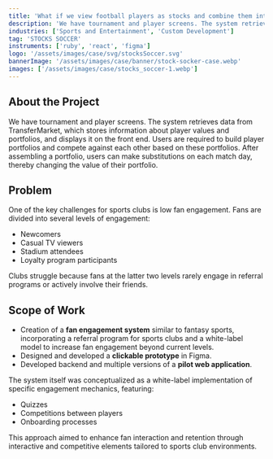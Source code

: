 ```yaml
---
title: 'What if we view football players as stocks and combine them into portfolios?'
description: 'We have tournament and player screens. The system retrieves data from TransferMarket, which stores information about player values and portfolios, and displays it on the front end.'
industries: ['Sports and Entertainment', 'Custom Development']
tag: 'STOCKS SOCCER'
instruments: ['ruby', 'react', 'figma']
logo: '/assets/images/case/svg/stocksSoccer.svg'
bannerImage: '/assets/images/case/banner/stock-socker-case.webp'
images: ['/assets/images/case/stocks_soccer-1.webp']
---
```


## About the Project

We have tournament and player screens. The system retrieves data from TransferMarket, which stores information about player values and portfolios, and displays it on the front end. Users are required to build player portfolios and compete against each other based on these portfolios. After assembling a portfolio, users can make substitutions on each match day, thereby changing the value of their portfolio.

## Problem

One of the key challenges for sports clubs is low fan engagement. Fans are divided into several levels of engagement:

- Newcomers
- Casual TV viewers
- Stadium attendees
- Loyalty program participants

Clubs struggle because fans at the latter two levels rarely engage in referral programs or actively involve their friends.

## Scope of Work

- Creation of a <strong>fan engagement system</strong> similar to fantasy sports, incorporating a referral program for sports clubs and a white-label model to increase fan engagement beyond current levels.
- Designed and developed a <strong>clickable prototype</strong> in Figma.
- Developed backend and multiple versions of a <strong>pilot web application</strong>.

<p>The system itself was conceptualized as a white-label implementation of specific engagement mechanics, featuring:</p>

- Quizzes
- Competitions between players
- Onboarding processes

<p>This approach aimed to enhance fan interaction and retention through interactive and competitive elements tailored to sports club environments.</p>
